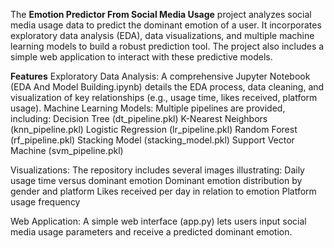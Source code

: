 The **Emotion Predictor From Social Media Usage** project analyzes social media usage data to predict the dominant emotion of a user. It incorporates exploratory data analysis (EDA), data visualizations, and multiple machine learning models to build a robust prediction tool. The project also includes a simple web application to interact with these predictive models.

**Features**
Exploratory Data Analysis: A comprehensive Jupyter Notebook (EDA And Model Building.ipynb) details the EDA process, data cleaning, and visualization of key relationships (e.g., usage time, likes received, platform usage).
Machine Learning Models: Multiple pipelines are provided, including:
Decision Tree (dt_pipeline.pkl)
K-Nearest Neighbors (knn_pipeline.pkl)
Logistic Regression (lr_pipeline.pkl)
Random Forest (rf_pipeline.pkl)
Stacking Model (stacking_model.pkl)
Support Vector Machine (svm_pipeline.pkl)

Visualizations: The repository includes several images illustrating:
Daily usage time versus dominant emotion
Dominant emotion distribution by gender and platform
Likes received per day in relation to emotion
Platform usage frequency

Web Application: A simple web interface (app.py) lets users input social media usage parameters and receive a predicted dominant emotion.
